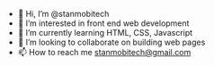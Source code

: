 - 👋 Hi, I’m @stanmobitech
- 👀 I’m interested in front end web development
- 🌱 I’m currently learning HTML, CSS, Javascript
- 💞️ I’m looking to collaborate on building web pages
- 📫 How to reach me stanmobitech@gmail.com 

<!---
stanmobitech/stanmobitech is a ✨ special ✨ repository because its `README.md` (this file) appears on your GitHub profile.
You can click the Preview link to take a look at your changes.
--->

